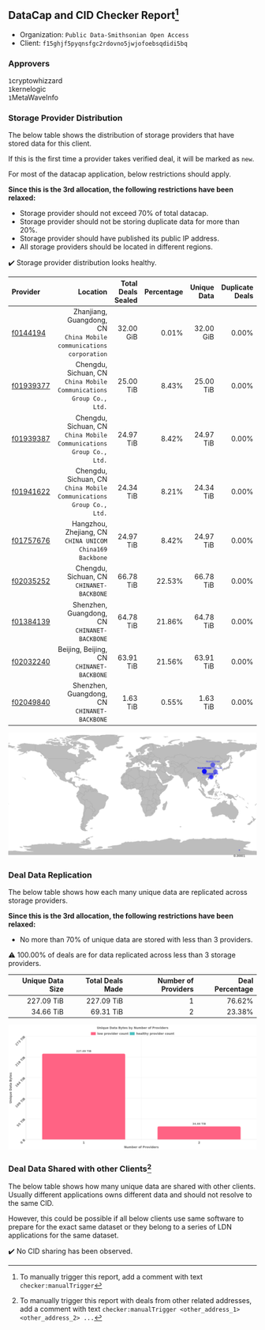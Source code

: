 ## DataCap and CID Checker Report[^1]
 - Organization: `Public Data-Smithsonian Open Access`
 - Client: `f15ghjf5pyqnsfgc2rdovno5jwjofoebsqdidi5bq`
### Approvers
`1`cryptowhizzard<br/>`1`kernelogic<br/>`1`MetaWaveInfo

### Storage Provider Distribution
The below table shows the distribution of storage providers that have stored data for this client.

If this is the first time a provider takes verified deal, it will be marked as `new`.

For most of the datacap application, below restrictions should apply.

**Since this is the 3rd allocation, the following restrictions have been relaxed:**
 - Storage provider should not exceed 70% of total datacap.
 - Storage provider should not be storing duplicate data for more than 20%.
 - Storage provider should have published its public IP address.
 - All storage providers should be located in different regions.

✔️ Storage provider distribution looks healthy.

| Provider                                              |                                                               Location | Total Deals Sealed | Percentage | Unique Data | Duplicate Deals |
| :---------------------------------------------------- | ---------------------------------------------------------------------: | -----------------: | ---------: | ----------: | --------------: |
| [f0144194](https://filfox.info/en/address/f0144194)   | Zhanjiang, Guangdong, CN<br/>`China Mobile communications corporation` |          32.00 GiB |      0.01% |   32.00 GiB |           0.00% |
| [f01939377](https://filfox.info/en/address/f01939377) | Chengdu, Sichuan, CN<br/>`China Mobile Communications Group Co., Ltd.` |          25.00 TiB |      8.43% |   25.00 TiB |           0.00% |
| [f01939387](https://filfox.info/en/address/f01939387) | Chengdu, Sichuan, CN<br/>`China Mobile Communications Group Co., Ltd.` |          24.97 TiB |      8.42% |   24.97 TiB |           0.00% |
| [f01941622](https://filfox.info/en/address/f01941622) | Chengdu, Sichuan, CN<br/>`China Mobile Communications Group Co., Ltd.` |          24.34 TiB |      8.21% |   24.34 TiB |           0.00% |
| [f01757676](https://filfox.info/en/address/f01757676) |            Hangzhou, Zhejiang, CN<br/>`CHINA UNICOM China169 Backbone` |          24.97 TiB |      8.42% |   24.97 TiB |           0.00% |
| [f02035252](https://filfox.info/en/address/f02035252) |                           Chengdu, Sichuan, CN<br/>`CHINANET-BACKBONE` |          66.78 TiB |     22.53% |   66.78 TiB |           0.00% |
| [f01384139](https://filfox.info/en/address/f01384139) |                        Shenzhen, Guangdong, CN<br/>`CHINANET-BACKBONE` |          64.78 TiB |     21.86% |   64.78 TiB |           0.00% |
| [f02032240](https://filfox.info/en/address/f02032240) |                           Beijing, Beijing, CN<br/>`CHINANET-BACKBONE` |          63.91 TiB |     21.56% |   63.91 TiB |           0.00% |
| [f02049840](https://filfox.info/en/address/f02049840) |                        Shenzhen, Guangdong, CN<br/>`CHINANET-BACKBONE` |           1.63 TiB |      0.55% |    1.63 TiB |           0.00% |

<img src="https://raw.githubusercontent.com/data-preservation-programs/filplus-checker-assets/main/filecoin-project/filecoin-plus-large-datasets/issues/1362/1691426094372.png"/>

### Deal Data Replication
The below table shows how each many unique data are replicated across storage providers.


**Since this is the 3rd allocation, the following restrictions have been relaxed:**
- No more than 70% of unique data are stored with less than 3 providers.

⚠️ 100.00% of deals are for data replicated across less than 3 storage providers.

| Unique Data Size | Total Deals Made | Number of Providers | Deal Percentage |
| ---------------: | ---------------: | ------------------: | --------------: |
|       227.09 TiB |       227.09 TiB |                   1 |          76.62% |
|        34.66 TiB |        69.31 TiB |                   2 |          23.38% |

<img src="https://raw.githubusercontent.com/data-preservation-programs/filplus-checker-assets/main/filecoin-project/filecoin-plus-large-datasets/issues/1362/1691426095124.png"/>

### Deal Data Shared with other Clients[^3]
The below table shows how many unique data are shared with other clients.
Usually different applications owns different data and should not resolve to the same CID.

However, this could be possible if all below clients use same software to prepare for the exact same dataset or they belong to a series of LDN applications for the same dataset.

✔️ No CID sharing has been observed.

[^1]: To manually trigger this report, add a comment with text `checker:manualTrigger`

[^2]: Deals from those addresses are combined into this report as they are specified with `checker:manualTrigger`

[^3]: To manually trigger this report with deals from other related addresses, add a comment with text `checker:manualTrigger <other_address_1> <other_address_2> ...`
